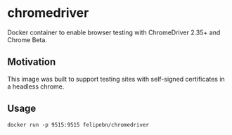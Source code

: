 # chromedriver
Docker container to enable browser testing with ChromeDriver 2.35+ and Chrome Beta.

## Motivation

This image was built to support testing sites with self-signed certificates in a headless chrome.

## Usage

`docker run -p 9515:9515 felipebn/chromedriver`